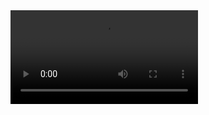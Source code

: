 <video src="https://raw.githubusercontent.com/MehrajLatifli/AndroidLesson6/master/Screen.mp4" width="300" />